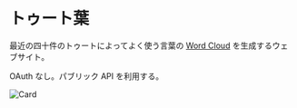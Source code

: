 # トゥート葉

最近の四十件のトゥートによってよく使う言葉の [Word Cloud](https://github.com/jasondavies/d3-cloud) を生成するウェブサイト。

OAuth なし。パブリック API を利用する。

![Card](https://user-images.githubusercontent.com/110780208/216934972-d90a2192-b551-4c73-a4ba-31c624f61fda.jpg)
